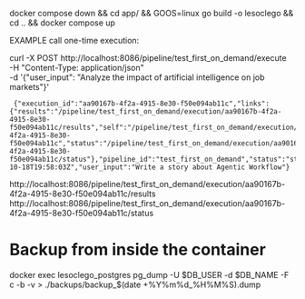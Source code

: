 docker compose down && cd app/ && GOOS=linux go build -o lesoclego && cd .. && docker compose up



EXAMPLE call one-time execution:

curl -X POST http://localhost:8086/pipeline/test_first_on_demand/execute \
     -H "Content-Type: application/json" \
     -d '{"user_input": "Analyze the impact of artificial intelligence on job markets"}'


     {"execution_id":"aa90167b-4f2a-4915-8e30-f50e094ab11c","links":{"results":"/pipeline/test_first_on_demand/execution/aa90167b-4f2a-4915-8e30-f50e094ab11c/results","self":"/pipeline/test_first_on_demand/execution/aa90167b-4f2a-4915-8e30-f50e094ab11c","status":"/pipeline/test_first_on_demand/execution/aa90167b-4f2a-4915-8e30-f50e094ab11c/status"},"pipeline_id":"test_first_on_demand","status":"started","submitted_at":"2024-10-18T19:58:03Z","user_input":"Write a story about Agentic Workflow"}


http://localhost:8086/pipeline/test_first_on_demand/execution/aa90167b-4f2a-4915-8e30-f50e094ab11c/results
http://localhost:8086/pipeline/test_first_on_demand/execution/aa90167b-4f2a-4915-8e30-f50e094ab11c/status




# Backup from inside the container
docker exec lesoclego_postgres pg_dump -U $DB_USER -d $DB_NAME -F c -b -v > ./backups/backup_$(date +%Y%m%d_%H%M%S).dump
